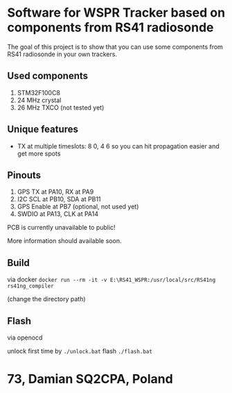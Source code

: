 # Software for WSPR Tracker based on components from RS41 radiosonde

The goal of this project is to show that you can use some components from RS41 radiosonde in your own trackers.

## Used components

1. STM32F100C8
2. 24 MHz crystal
3. 26 MHz TXCO (not tested yet)

## Unique features

-   TX at multiple timeslots: 8 0, 4 6 so you can hit propagation easier and get more spots

## Pinouts

1. GPS TX at PA10, RX at PA9
2. I2C SCL at PB10, SDA at PB11
3. GPS Enable at PB7 (optional, not used yet)
4. SWDIO at PA13, CLK at PA14

PCB is currently unavailable to public!

More information should available soon.

## Build

via docker
`docker run --rm -it -v E:\RS41_WSPR:/usr/local/src/RS41ng rs41ng_compiler`

(change the directory path)

## Flash

via openocd

unlock first time by `./unlock.bat`
flash `./flash.bat`

# 73, Damian SQ2CPA, Poland
